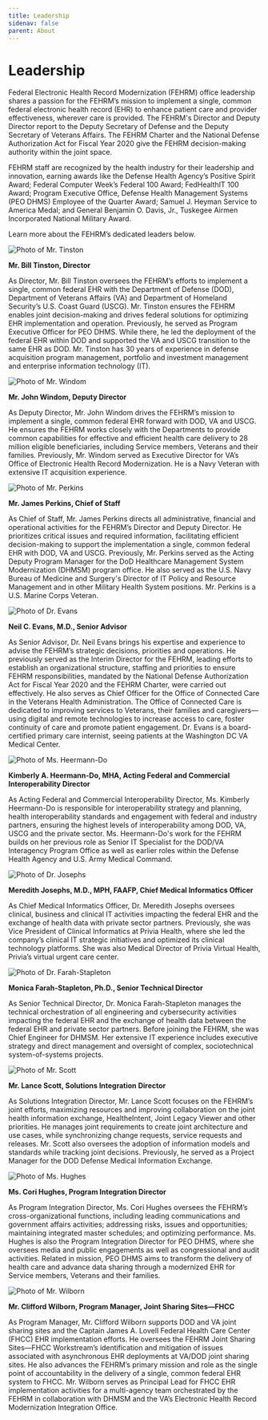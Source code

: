 ```yaml
---
title: Leadership
sidenav: false
parent: About
---
```

# Leadership

Federal Electronic Health Record Modernization (FEHRM) office leadership shares a passion for the FEHRM’s mission to implement a single, common federal electronic health record (EHR) to enhance patient care and provider effectiveness, wherever care is provided. The FEHRM's Director and Deputy Director report to the Deputy Secretary of Defense and the Deputy Secretary of Veterans Affairs. The FEHRM Charter and the National Defense Authorization Act for Fiscal Year 2020 give the FEHRM decision-making authority within the joint space. 

FEHRM staff are recognized by the health industry for their leadership and innovation, earning awards like the Defense Health Agency’s Positive Spirit Award; Federal Computer Week’s Federal 100 Award; FedHealthIT 100 Award; Program Executive Office, Defense Health Management Systems (PEO DHMS) Employee of the Quarter Award; Samuel J. Heyman Service to America Medal; and General Benjamin O. Davis, Jr., Tuskegee Airmen Incorporated National Military Award.

Learn more about the FEHRM’s dedicated leaders below. 

![Photo of Mr. Tinston](/images/tinston.jpg "Mr. Tinston")

**Mr. Bill Tinston, Director**

As Director, Mr. Bill Tinston oversees the FEHRM’s efforts to implement a single, common federal EHR with the Department of Defense (DOD), Department of Veterans Affairs (VA) and Department of Homeland Security’s U.S. Coast Guard (USCG). Mr. Tinston ensures the FEHRM enables joint decision-making and drives federal solutions for optimizing EHR implementation and operation. Previously, he served as Program Executive Officer for PEO DHMS. While there, he led the deployment of the federal EHR within DOD and supported the VA and USCG transition to the same EHR as DOD. Mr. Tinston has 30 years of experience in defense acquisition program management, portfolio and investment management and enterprise information technology (IT).

![Photo of Mr. Windom](images/windom.jpg "Mr. Windom")

**Mr. John Windom, Deputy Director**

As Deputy Director, Mr. John Windom drives the FEHRM’s mission to implement a single, common federal EHR forward with DOD, VA and USCG. He ensures the FEHRM works closely with the Departments to provide common capabilities for effective and efficient health care delivery to 28 million eligible beneficiaries, including Service members, Veterans and their families. Previously, Mr. Windom served as Executive Director for VA’s Office of Electronic Health Record Modernization. He is a Navy Veteran with extensive IT acquisition experience.

![Photo of Mr. Perkins](images/perkins_james-lores.jpg "Mr. Perkins")

**Mr. James Perkins, Chief of Staff**

As Chief of Staff, Mr. James Perkins directs all administrative, financial and operational activities for the FEHRM’s Director and Deputy Director. He prioritizes critical issues and required information, facilitating efficient decision-making to support the implementation a single, common federal EHR with DOD, VA and USCG. Previously, Mr. Perkins served as the Acting Deputy Program Manager for the DoD Healthcare Management System Modernization (DHMSM) program office. He also served as the U.S. Navy Bureau of Medicine and Surgery's Director of IT Policy and Resource Management and in other Military Health System positions. Mr. Perkins is a U.S. Marine Corps Veteran. 

![Photo of Dr. Evans](/images/evans.jpg "Dr. Evans")

**Neil C. Evans, M.D., Senior Advisor**

As Senior Advisor, Dr. Neil Evans brings his expertise and experience to advise the FEHRM’s strategic decisions, priorities and operations. He previously served as the Interim Director for the FEHRM, leading efforts to establish an organizational structure, staffing and priorities to ensure FEHRM responsibilities, mandated by the National Defense Authorization Act for Fiscal Year 2020 and the FEHRM Charter, were carried out effectively. He also serves as Chief Officer for the Office of Connected Care in the Veterans Health Administration. The Office of Connected Care is dedicated to improving services to Veterans, their families and caregivers—using digital and remote technologies to increase access to care, foster continuity of care and promote patient engagement. Dr. Evans is a board-certified primary care internist, seeing patients at the Washington DC VA Medical Center.

![Photo of Ms. Heermann-Do](images/kimberlyheermann-do.jpg "Ms. Heermann-Do")

**Kimberly A. Heermann-Do, MHA, Acting Federal and Commercial Interoperability Director**

As Acting Federal and Commercial Interoperability Director, Ms. Kimberly Heermann-Do is responsible for interoperability strategy and planning, health interoperability standards and engagement with federal and industry partners, ensuring the highest levels of interoperability among DOD, VA, USCG and the private sector. Ms. Heermann-Do's work for the FEHRM builds on her previous role as Senior IT Specialist for the DOD/VA Interagency Program Office as well as earlier roles within the Defense Health Agency and U.S. Army Medical Command.

![Photo of Dr. Josephs](/images/josephs.jpg "Dr. Josephs")

**Meredith Josephs, M.D., MPH, FAAFP, Chief Medical Informatics Officer**

As Chief Medical Informatics Officer, Dr. Meredith Josephs oversees clinical, business and clinical IT activities impacting the federal EHR and the exchange of health data with private sector partners. Previously, she was Vice President of Clinical Informatics at Privia Health, where she led the company’s clinical IT strategic initiatives and optimized its clinical technology platforms. She was also Medical Director of Privia Virtual Health, Privia’s virtual urgent care center.

![Photo of Dr. Farah-Stapleton](/images/monica.png "Dr. Farah-Stapleton")

**Monica Farah-Stapleton, Ph.D., Senior Technical Director**

As Senior Technical Director, Dr. Monica Farah-Stapleton manages the technical orchestration of all engineering and cybersecurity activities impacting the federal EHR and the exchange of health data between the federal EHR and private sector partners. Before joining the FEHRM, she was Chief Engineer for DHMSM. Her extensive IT experience includes executive strategy and direct management and oversight of complex, sociotechnical system-of-systems projects.

![Photo of Mr. Scott](/images/scott.png "Mr. Scott")

**Mr. Lance Scott, Solutions Integration Director**

As Solutions Integration Director, Mr. Lance Scott focuses on the FEHRM’s joint efforts, maximizing resources and improving collaboration on the joint health information exchange, HealtheIntent, Joint Legacy Viewer and other priorities. He manages joint requirements to create joint architecture and use cases, while synchronizing change requests, service requests and releases. Mr. Scott also oversees the adoption of information models and standards while tracking joint decisions. Previously, he served as a Project Manager for the DOD Defense Medical Information Exchange.

![Photo of Ms. Hughes](/images/hughes.jpg "Ms. Hughes")

**Ms. Cori Hughes, Program Integration Director**

As Program Integration Director, Ms. Cori Hughes oversees the FEHRM’s cross-organizational functions, including leading communications and government affairs activities; addressing risks, issues and opportunities; maintaining integrated master schedules; and optimizing performance. Ms. Hughes is also the Program Integration Director for PEO DHMS, where she oversees media and public engagements as well as congressional and audit activities. Related in mission, PEO DHMS aims to transform the delivery of health care and advance data sharing through a modernized EHR for Service members, Veterans and their families.

![Photo of Mr. Wilborn](images/wilborn_clifford_web.jpg "Mr. Wilborn")

**Mr. Clifford Wilborn, Program Manager, Joint Sharing Sites—FHCC**

As Program Manager, Mr. Clifford Wilborn supports DOD and VA joint sharing sites and the Captain James A. Lovell Federal Health Care Center (FHCC) EHR implementation efforts. He oversees the FEHRM Joint Sharing Sites—FHCC Workstream’s identification and mitigation of issues associated with asynchronous EHR deployments at VA/DOD joint sharing sites. He also advances the FEHRM’s primary mission and role as the single point of accountability in the delivery of a single, common federal EHR system to FHCC. Mr. Wilborn serves as Principal Lead for FHCC EHR implementation activities for a multi-agency team orchestrated by the FEHRM in collaboration with DHMSM and the VA’s Electronic Health Record Modernization Integration Office.